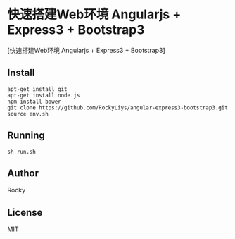 快速搭建Web环境 Angularjs + Express3 + Bootstrap3
========================

[快速搭建Web环境 Angularjs + Express3 + Bootstrap3]

## Install

```{bash}
apt-get install git
apt-get install node.js
npm install bower
git clone https://github.com/RockyLiys/angular-express3-bootstrap3.git
source env.sh
```

## Running

```{bash}
sh run.sh
```
## Author
Rocky
## License
MIT

